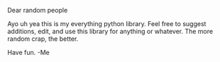 Dear random people

Ayo uh yea this is my everything python library.
Feel free to suggest additions, edit, and use this library for anything or whatever.
The more random crap, the better.

Have fun.
-Me
